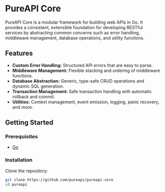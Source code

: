 # PureAPI Core

PureAPI Core is a modular framework for building web APIs in Go. It provides a consistent,
extensible foundation for developing RESTful services by abstracting common concerns
such as error handling, middleware management, database operations, and utility functions.

## Features

- **Custom Error Handling:** Structured API errors that are easy to parse.
- **Middleware Management:** Flexible stacking and ordering of middleware functions.
- **Database Abstraction:** Generic, type-safe CRUD operations and dynamic SQL generation.
- **Transaction Management:** Safe transaction handling with automatic rollback and commit.
- **Utilities:** Context management, event emission, logging, panic recovery, and more.

## Getting Started

### Prerequisites

- [Go](https://golang.org/dl/)

### Installation

Clone the repository:

```bash
git clone https://github.com/pureapi/pureapi-core
cd pureapi
